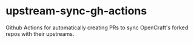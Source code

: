 # upstream-sync-gh-actions
Github Actions for automatically creating PRs to sync OpenCraft's forked repos with their upstreams.
